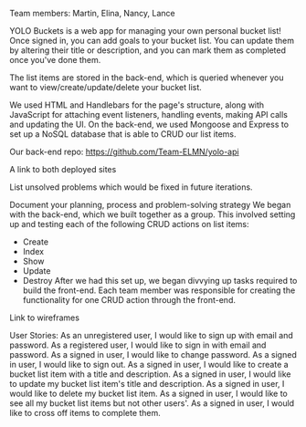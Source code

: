 Team members: Martin, Elina, Nancy, Lance

YOLO Buckets is a web app for managing your own personal bucket list! Once signed in, you can add goals to your bucket list. You can update them by altering their title or description, and you can mark them as completed once you've done them.

The list items are stored in the back-end, which is queried whenever you want to view/create/update/delete your bucket list.

We used HTML and Handlebars for the page's structure, along with JavaScript for attaching event listeners, handling events, making API calls and updating the UI.
On the back-end, we used Mongoose and Express to set up a NoSQL database that is able to CRUD our list items.

 Our back-end repo: https://github.com/Team-ELMN/yolo-api

 A link to both deployed sites

 List unsolved problems which would be fixed in future iterations.

 Document your planning, process and problem-solving strategy
 We began with the back-end, which we built together as a group. This involved setting up and testing each of the following CRUD actions on list items:
  - Create
  - Index
  - Show
  - Update
  - Destroy
After we had this set up, we began divvying up tasks required to build the front-end. Each team member was responsible for creating the functionality for one CRUD action through the front-end.

Link to wireframes

  User Stories:
As an unregistered user, I would like to sign up with email and password.
As a registered user, I would like to sign in with email and password.
As a signed in user, I would like to change password.
As a signed in user, I would like to sign out.
As a signed in user, I would like to create a bucket list item with a title and description.
As a signed in user, I would like to update my bucket list item's title and description.
As a signed in user, I would like to delete my bucket list item.
As a signed in user, I would like to see all my bucket list items but not other users'.
As a signed in user, I would like to cross off items to complete them.
